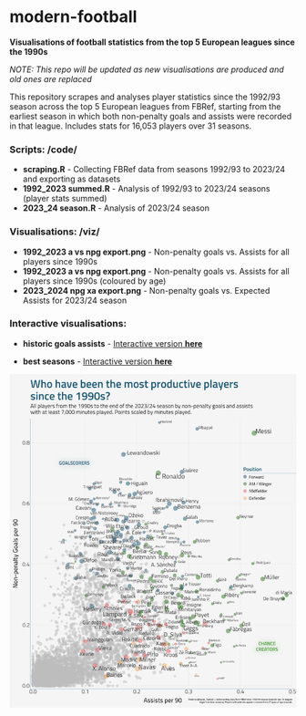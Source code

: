 # modern-football
**Visualisations of football statistics from the top 5 European leagues since the 1990s**

*NOTE: This repo will be updated as new visualisations are produced and old ones are replaced*

This repository scrapes and analyses player statistics since the 1992/93 season across the top 5 European leagues from FBRef, starting from the earliest season in which both non-penalty goals and assists were recorded in that league. Includes stats for 16,053 players over 31 seasons.


### Scripts: /code/ 

- **scraping.R** - Collecting FBRef data from seasons 1992/93 to 2023/24 and exporting as datasets
- **1992_2023 summed.R** - Analysis of 1992/93 to 2023/24 seasons (player stats summed)
- **2023_24 season.R** - Analysis of 2023/24 season

### Visualisations: /viz/
- **1992_2023 a vs npg export.png** - Non-penalty goals vs. Assists for all players since 1990s
- **1992_2023 a vs npg export.png** - Non-penalty goals vs. Assists for all players since 1990s (coloured by age)
- **2023_2024 npg xa export.png** - Non-penalty goals vs. Expected Assists for 2023/24 season

### Interactive visualisations:

- **historic goals assists** - [Interactive version **here**](https://public.tableau.com/views/Whohavebeenthebiggestattackingthreatsofthemodernera/Biggestattackingthreatsofthemodernera?:language=en-GB&:display_count=n&:origin=viz_share_link&:device=desktop)

- **best seasons** - [Interactive version **here**](https://public.tableau.com/views/Bestattackingseasonsmodernfootball/Bestseasons?:language=en-GB&:display_count=n&:origin=viz_share_link&:device=desktop)


![1992/93 - 2023/24 NPG vs A viz](viz/9223%20npg%20a%20export.png?raw=true)

